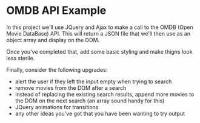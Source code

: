 OMDB API Example
================

In this project we'll use JQuery and Ajax to make a call to the OMDB (Open Movie DataBase) API. This will return a JSON file that we'll then use as an object array and display on the DOM.

Once you've completed that, add some basic styling and make thigns look less sterile.

Finally, consider the following upgrades:

* alert the user if they left the input empty when trying to search
* remove movies from the DOM after a search
* instead of replacing the existing search results, append more movies to the DOM on the next search (an array sound handy for this)
* JQuery animations for transitions
* any other ideas you've got that you have been wanting to try output
